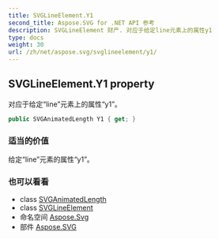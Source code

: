 ```yaml
---
title: SVGLineElement.Y1
second_title: Aspose.SVG for .NET API 参考
description: SVGLineElement 财产. 对应于给定line元素上的属性y1
type: docs
weight: 30
url: /zh/net/aspose.svg/svglineelement/y1/
---
```

## SVGLineElement.Y1 property

对应于给定“line”元素上的属性“y1”。

```csharp
public SVGAnimatedLength Y1 { get; }
```

### 适当的价值

给定“line”元素的属性“y1”。

### 也可以看看

* class [SVGAnimatedLength](../../../aspose.svg.datatypes/svganimatedlength/)
* class [SVGLineElement](../)
* 命名空间 [Aspose.Svg](../../svglineelement/)
* 部件 [Aspose.SVG](../../../)


